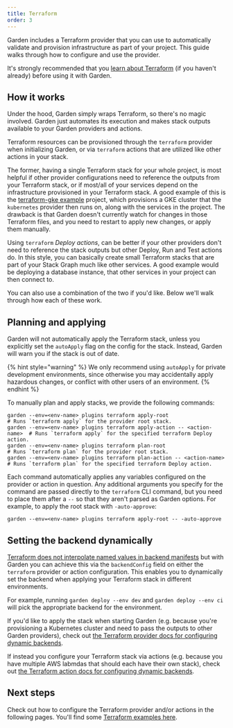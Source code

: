 ```yaml
---
title: Terraform
order: 3
---
```


Garden includes a Terraform provider that you can use to automatically validate and provision infrastructure as part of your project. This guide walks through how to configure and use the provider.

It's strongly recommended that you [learn about Terraform](https://developer.hashicorp.com/terraform/docs) (if you haven't already) before using it with Garden.

## How it works

Under the hood, Garden simply wraps Terraform, so there's no magic involved. Garden just automates its execution and makes stack outputs available to your Garden providers and actions.

Terraform resources can be provisioned through the `terraform` provider when initializing Garden, or via `terraform` actions that are utilized like other actions in your stack.

The former, having a single Terraform stack for your whole project, is most helpful if other provider configurations need to reference the outputs from your Terraform stack, or if most/all of your services depend on the infrastructure provisioned in your Terraform stack. A good example of this is the [terraform-gke example](https://github.com/garden-io/garden/tree/0.14.5/examples/terraform-gke) project, which provisions a GKE cluster that the `kubernetes` provider then runs on, along with the services in the project. The drawback is that Garden doesn't currently watch for changes in those Terraform files, and you need to restart to apply new changes, or apply them manually.

Using `terraform` _Deploy actions_, can be better if your other providers don't need to reference the stack outputs but other Deploy, Run and Test actions do. In this style, you can basically create small Terraform stacks that are part of your Stack Graph much like other services. A good example would be deploying a database instance, that other services in your project can then connect to.

You can also use a combination of the two if you'd like. Below we'll walk through how each of these work.

## Planning and applying

Garden will not automatically apply the Terraform stack, unless you explicitly set the `autoApply` flag on the config for the stack. Instead, Garden will warn you if the stack is out of date.

{% hint style="warning" %}
We only recommend using `autoApply` for private development environments, since otherwise you may accidentally apply hazardous changes, or conflict with other users of an environment.
{% endhint %}

To manually plan and apply stacks, we provide the following commands:

```console
garden --env=<env-name> plugins terraform apply-root                     # Runs `terraform apply` for the provider root stack.
garden --env=<env-name> plugins terraform apply-action -- <action-name>  # Runs `terraform apply` for the specified terraform Deploy action.
garden --env=<env-name> plugins terraform plan-root                      # Runs `terraform plan` for the provider root stack.
garden --env=<env-name> plugins terraform plan-action -- <action-name>   # Runs `terraform plan` for the specified terraform Deploy action.
```

Each command automatically applies any variables configured on the provider or action in question. Any additional arguments you specify for the command are passed directly to the `terraform` CLI command, but you need to place them after a `--` so that they aren't parsed as Garden options. For example, to apply the root stack with `-auto-approve`:

```console
garden --env=<env-name> plugins terraform apply-root -- -auto-approve
```

## Setting the backend dynamically

[Terraform does not interpolate named values in backend manifests](https://developer.hashicorp.com/terraform/language/backend) but with Garden you can achieve this via the `backendConfig` field on either the `terraform` provider or action configuration. This enables you to dynamically set the backend when applying your Terraform stack in different environments.

For example, running `garden deploy --env dev` and `garden deploy --env ci` will pick the appropriate backend for the environment.

If you'd like to apply the stack when starting Garden (e.g. because you're provisioning a Kubernetes cluster and need to pass the outputs to other Garden providers), check out [the Terraform provider docs for configuring dynamic backends](./configure-provider.md#setting-the-backend-dynamically).

If instead you configure your Terraform stack via actions (e.g. because you have
multiple AWS labmdas that should each have their own stack), check out [the Terraform action docs for configuring dynamic backends](./actions.md#setting-the-backend-dynamically).

## Next steps

Check out how to configure the Terraform provider and/or actions in the following pages.
You'll find some [Terraform examples here](https://github.com/garden-io/garden/tree/0.14.5/examples).

